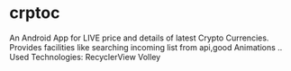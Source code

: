 # crptoc
 
An Android App for LIVE price and details of latest Crypto Currencies.
Provides facilities like searching incoming list from api,good Animations ..
Used Technologies:
RecyclerView
Volley
